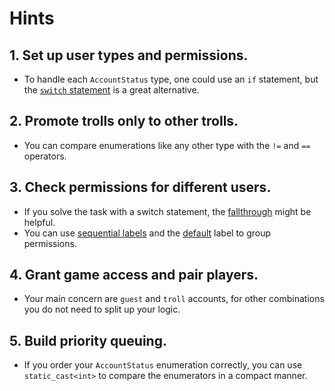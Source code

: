 # Hints

## 1. Set up user types and permissions.

- To handle each `AccountStatus` type, one could use an `if` statement, but the [`switch` statement][switch] is a great alternative.


## 2. Promote trolls only to other trolls.

- You can compare enumerations like any other type with the `!=` and `==` operators.

## 3. Check permissions for different users.

- If you solve the task with a switch statement, the [fallthrough][fallthrough] might be helpful.
- You can use [sequential labels][fallthrough] and the [default][switch] label to group permissions.

## 4. Grant game access and pair players.

- Your main concern are `guest` and `troll` accounts, for other combinations you do not need to split up your logic.

## 5. Build priority queuing.

- If you order your `AccountStatus` enumeration correctly, you can use `static_cast<int>` to compare the enumerators in a compact manner.

[switch]: https://www.learncpp.com/cpp-tutorial/switch-statement-basics/
[fallthrough]: https://www.learncpp.com/cpp-tutorial/switch-fallthrough-and-scoping/


